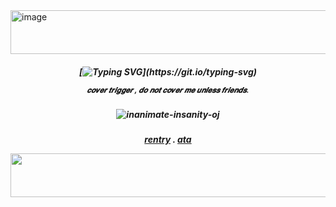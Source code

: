 




  
<img width="1200" height="70" alt="image" src="https://github.com/user-attachments/assets/e16cad0f-8a6d-4820-9fc1-a6e134d342d7" />


<h5 align="center"> 

  
[![Typing SVG](https://readme-typing-svg.demolab.com?font=Oswald&weight=500&size=40&pause=1000&color=F78D31&center=true&vCenter=true&width=435&lines=OJ+.+LANCE+.+MAFI;He+him+.+OSC+area+!)](https://git.io/typing-svg)

  <sub> 𝒄𝒐𝒗𝒆𝒓 𝒕𝒓𝒊𝒈𝒈𝒆𝒓 , 𝒅𝒐 𝒏𝒐𝒕 𝒄𝒐𝒗𝒆𝒓 𝒎𝒆 𝒖𝒏𝒍𝒆𝒔𝒔 𝒇𝒓𝒊𝒆𝒏𝒅𝒔.

    
<h5 align="center"> 

![inanimate-insanity-oj](https://github.com/user-attachments/assets/4be1b955-0c05-49ab-a19d-7649e8016d00)


<h5 align="center"> 
  
[rentry](https://rentry.co/ojhotelparty) . [ata](https://keithgane.atabook.org/)

<img width="1200" height="70" alt="image" src="https://github.com/user-attachments/assets/f5c7c2d6-6743-41e3-81a7-0036939760df" />

